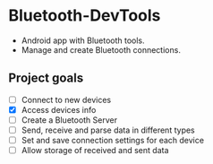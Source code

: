 # Bluetooth-DevTools
- Android app with Bluetooth tools.
- Manage and create Bluetooth connections.

## Project goals

- [ ] Connect to new devices
- [x] Access devices info
- [ ] Create a Bluetooth Server
- [ ] Send, receive and parse data in different types
- [ ] Set and save connection settings for each device
- [ ] Allow storage of received and sent data
